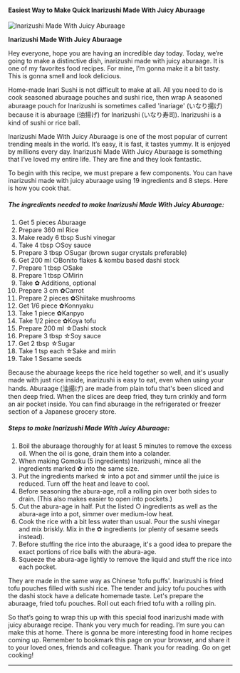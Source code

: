             

#### Easiest Way to Make Quick Inarizushi Made With Juicy Aburaage

![Inarizushi Made With Juicy Aburaage](https://img-global.cpcdn.com/recipes/5181137694490624/751x532cq70/inarizushi-made-with-juicy-aburaage-recipe-main-photo.jpg)

**Inarizushi Made With Juicy Aburaage**

Hey everyone, hope you are having an incredible day today. Today, we’re going to make a distinctive dish, inarizushi made with juicy aburaage. It is one of my favorites food recipes. For mine, I’m gonna make it a bit tasty. This is gonna smell and look delicious.

Home-made Inari Sushi is not difficult to make at all. All you need to do is cook seasoned aburaage pouches and sushi rice, then wrap A seasoned aburaage pouch for Inarizushi is sometimes called 'inariage' (いなり揚げ) because it is aburaage (油揚げ) for Inarizushi (いなり寿司). Inarizushi is a kind of sushi or rice ball.

Inarizushi Made With Juicy Aburaage is one of the most popular of current trending meals in the world. It’s easy, it is fast, it tastes yummy. It is enjoyed by millions every day. Inarizushi Made With Juicy Aburaage is something that I’ve loved my entire life. They are fine and they look fantastic.

To begin with this recipe, we must prepare a few components. You can have inarizushi made with juicy aburaage using 19 ingredients and 8 steps. Here is how you cook that.

##### The ingredients needed to make Inarizushi Made With Juicy Aburaage:

1.  Get 5 pieces Aburaage
2.  Prepare 360 ml Rice
3.  Make ready 6 tbsp Sushi vinegar
4.  Take 4 tbsp ○Soy sauce
5.  Prepare 3 tbsp ○Sugar (brown sugar crystals preferable)
6.  Get 200 ml ○Bonito flakes & kombu based dashi stock
7.  Prepare 1 tbsp ○Sake
8.  Prepare 1 tbsp ○Mirin
9.  Take ✿ Additions, optional
10.  Prepare 3 cm ✿Carrot
11.  Prepare 2 pieces ✿Shiitake mushrooms
12.  Get 1/6 piece ✿Konnyaku
13.  Take 1 piece ✿Kanpyo
14.  Take 1/2 piece ✿Koya tofu
15.  Prepare 200 ml ☆Dashi stock
16.  Prepare 3 tbsp ☆Soy sauce
17.  Get 2 tbsp ☆Sugar
18.  Take 1 tsp each ☆Sake and mirin
19.  Take 1 Sesame seeds

Because the aburaage keeps the rice held together so well, and it's usually made with just rice inside, inarizushi is easy to eat, even when using your hands. Aburaage (油揚げ) are made from plain tofu that's been sliced and then deep fried. When the slices are deep fried, they turn crinkly and form an air pocket inside. You can find aburaage in the refrigerated or freezer section of a Japanese grocery store.

##### Steps to make Inarizushi Made With Juicy Aburaage:

1.  Boil the aburaage thoroughly for at least 5 minutes to remove the excess oil. When the oil is gone, drain them into a colander.
2.  When making Gomoku (5 ingredients) Inarizushi, mince all the ingredients marked ✿ into the same size.
3.  Put the ingredients marked ☆ into a pot and simmer until the juice is reduced. Turn off the heat and leave to cool.
4.  Before seasoning the abura-age, roll a rolling pin over both sides to drain. (This also makes easier to open into pockets.)
5.  Cut the abura-age in half. Put the listed ○ ingredients as well as the abura-age into a pot, simmer over medium-low heat.
6.  Cook the rice with a bit less water than usual. Pour the sushi vinegar and mix briskly. Mix in the ✿ ingredients (or plenty of sesame seeds instead).
7.  Before stuffing the rice into the aburaage, it's a good idea to prepare the exact portions of rice balls with the abura-age.
8.  Squeeze the abura-age lightly to remove the liquid and stuff the rice into each pocket.

They are made in the same way as Chinese 'tofu puffs'. Inarizushi is fried tofu pouches filled with sushi rice. The tender and juicy tofu pouches with the dashi stock have a delicate homemade taste. Let's prepare the aburaage, fried tofu pouches. Roll out each fried tofu with a rolling pin.

So that’s going to wrap this up with this special food inarizushi made with juicy aburaage recipe. Thank you very much for reading. I’m sure you can make this at home. There is gonna be more interesting food in home recipes coming up. Remember to bookmark this page on your browser, and share it to your loved ones, friends and colleague. Thank you for reading. Go on get cooking!

* * *